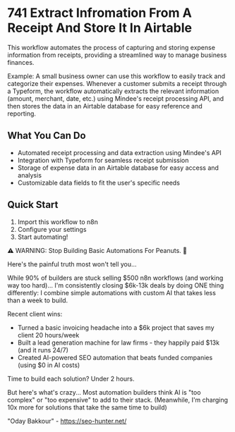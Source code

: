 # 741 Extract Infromation From A Receipt And Store It In Airtable

This workflow automates the process of capturing and storing expense information from receipts, providing a streamlined way to manage business finances.

Example: A small business owner can use this workflow to easily track and categorize their expenses. Whenever a customer submits a receipt through a Typeform, the workflow automatically extracts the relevant information (amount, merchant, date, etc.) using Mindee's receipt processing API, and then stores the data in an Airtable database for easy reference and reporting.

## What You Can Do
- Automated receipt processing and data extraction using Mindee's API
- Integration with Typeform for seamless receipt submission
- Storage of expense data in an Airtable database for easy access and analysis
- Customizable data fields to fit the user's specific needs

## Quick Start
1. Import this workflow to n8n
2. Configure your settings
3. Start automating!

⚠️ WARNING: Stop Building Basic Automations For Peanuts. 🚫

Here's the painful truth most won't tell you...

While 90% of builders are stuck selling $500 n8n workflows (and working way too hard)...
I'm consistently closing $6k-13k deals by doing ONE thing differently:
I combine simple automations with custom AI that takes less than a week to build.

Recent client wins:
* Turned a basic invoicing headache into a $6k project that saves my client 20 hours/week
* Built a lead generation machine for law firms - they happily paid $13k (and it runs 24/7)
* Created AI-powered SEO automation that beats funded companies (using $0 in AI costs)

Time to build each solution? Under 2 hours.

But here's what's crazy...
Most automation builders think AI is "too complex" or "too expensive" to add to their stack.
(Meanwhile, I'm charging 10x more for solutions that take the same time to build)

"Oday Bakkour" - https://seo-hunter.net/
